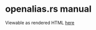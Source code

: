 # openalias.rs manual
Viewable as rendered HTML [here](https://cdn.rawgit.com/nabijaczleweli/openalias.rs/man/openalias.1.html)
